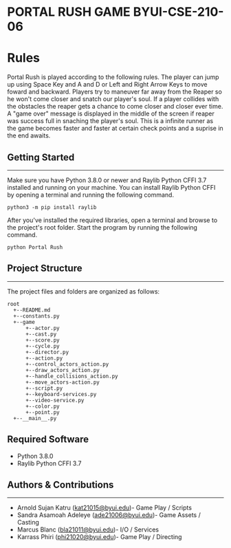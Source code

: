 # PORTAL RUSH GAME BYUI-CSE-210-06

# Rules
Portal Rush is played according to the following rules. The player can jump up using Space Key and A and D or Left and Right Arrow Keys to move foward and backward. Players try to maneuver far away from the Reaper so he won't come closer and snatch our player's soul. If a player collides with the obstacles the reaper gets a chance to come closer and closer ever time. A "game over" message is displayed in the middle of the screen if reaper was success full in snaching the player's soul. This is a infinite runner as the game becomes faster and faster at certain check points and a suprise in the end awaits.

## Getting Started
---
Make sure you have Python 3.8.0 or newer and Raylib Python CFFI 3.7 installed and running on your machine. You can install Raylib Python CFFI by opening a terminal and running the following command.
```
python3 -m pip install raylib
```
After you've installed the required libraries, open a terminal and browse to the project's root folder. Start the program by running the following command.
```
python Portal Rush
```

## Project Structure
---
The project files and folders are organized as follows:
```
root                   	                                  
  +--README.md			                    
  +--constants.py                       
  +--game
      +--actor.py                       
      +--cast.py                                                
      +--score.py                       
      +--cycle.py                       
      +--director.py          
      +--action.py                  
      +--control_actors_action.py   
      +--draw_actors_action.py      
      +--handle_collisions_action.py 
      +--move_actors-action.py       
      +--script.py                   
      +--keyboard-services.py            
      +--video-service.py           
      +--color.py            
      +--point.py 
  +--__main__.py            
```

## Required Software
* Python 3.8.0 
* Raylib Python CFFI 3.7


## Authors & Contributions
---
* Arnold Sujan Katru (kat21015@byui.edu)- Game Play / Scripts
* Sandra Asamoah Adeleye (ade21006@byui.edu)- Game Assets / Casting
* Marcus Blanc (bla21011@byui.edu)- I/O / Services
* Karrass Phiri (phi21020@byui.edu)- Game Play / Directing 